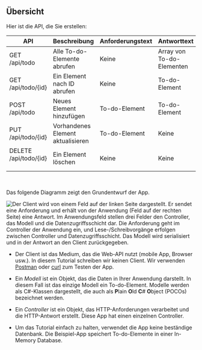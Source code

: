 ## <a name="overview"></a>Übersicht

Hier ist die API, die Sie erstellen:

|API | Beschreibung    | Anforderungstext    | Antworttext   |
|--- | ---- | ---- | ---- |
|GET /api/todo  | Alle To-do-Elemente abrufen | Keine | Array von To-do-Elementen|
|GET /api/todo/{id}  | Ein Element nach ID abrufen | Keine | To-do-Element|
|POST /api/todo | Neues Element hinzufügen | To-do-Element  | To-do-Element |
|PUT /api/todo/{id} | Vorhandenes Element aktualisieren &nbsp;  | To-do-Element |  Keine |
|DELETE /api/todo/{id}  &nbsp;  &nbsp; | Ein Element löschen &nbsp;  &nbsp;  | Keine  | Keine|

<br>

Das folgende Diagramm zeigt den Grundentwurf der App.

![Der Client wird von einem Feld auf der linken Seite dargestellt. Er sendet eine Anforderung und erhält von der Anwendung (Feld auf der rechten Seite) eine Antwort. Im Anwendungsfeld stellen drei Felder den Controller, das Modell und die Datenzugriffsschicht dar. Die Anforderung geht im Controller der Anwendung ein, und Lese-/Schreibvorgänge erfolgen zwischen Controller und Datenzugriffsschicht. Das Modell wird serialisiert und in der Antwort an den Client zurückgegeben.](../../tutorials/first-web-api/_static/architecture.png)

* Der Client ist das Medium, das die Web-API nutzt (mobile App, Browser usw.). In diesem Tutorial schreiben wir keinen Client. Wir verwenden [Postman](https://www.getpostman.com/) oder [curl](https://developer.apple.com/legacy/library/documentation/Darwin/Reference/ManPages/man1/curl.1.html) zum Testen der App.

* Ein *Modell* ist ein Objekt, das die Daten in Ihrer Anwendung darstellt. In diesem Fall ist das einzige Modell ein To-do-Element. Modelle werden als C#-Klassen dargestellt, die auch als **P**lain **O**ld **C**# **O**bject (POCOs) bezeichnet werden.

* Ein *Controller* ist ein Objekt, das HTTP-Anforderungen verarbeitet und die HTTP-Antwort erstellt. Diese App hat einen einzelnen Controller.

* Um das Tutorial einfach zu halten, verwendet die App keine beständige Datenbank. Die Beispiel-App speichert To-do-Elemente in einer In-Memory Database.
